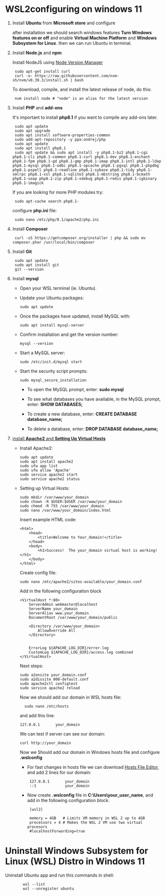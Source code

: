 # WSL2configuring on windows 11
1. Install **Ubuntu** from **Microsoft store** and configure

    after installation we should search windows features **Turn Windows features on or off** and enable **Virtual Machine Platform** and **Windows Subsystem for Linux**. then we can run Ubuntu in terminal.
    
2. Install **Node.js** and **npm**

    Install NodeJS using [Node Version Manager](https://github.com/nvm-sh/nvm) 

        sudo apt-get install curl
        curl -o- https://raw.githubusercontent.com/nvm-sh/nvm/v0.39.3/install.sh | bash

    To download, compile, and install the latest release of node, do this:

        nvm install node # "node" is an alias for the latest version
        
3. Install **PHP** and **add-ons**

   It's important to install **php8.1** if you want to compile any add-ons later.

        sudo apt update
        sudo apt upgrade
        sudo apt install software-properties-common
        sudo add-apt-repository -y ppa:ondrej/php
        sudo apt update
        sudo apt install php8.1
        sudo apt update && sudo apt install -y php8.1-bz2 php8.1-cgi php8.1-cli php8.1-common php8.1-curl php8.1-dev php8.1-enchant php8.1-fpm php8.1-gd php8.1-gmp php8.1-imap php8.1-intl php8.1-ldap php8.1-mysql php8.1-odbc php8.1-opcache php8.1-pgsql php8.1-phpdbg php8.1-pspell php8.1-readline php8.1-sybase php8.1-tidy php8.1-xmlrpc php8.1-xsl php8.1-sqlite3 php8.1-mbstring php8.1-bcmath php8.1-soap php8.1-zip php8.1-xdebug php8.1-redis php8.1-igbinary php8.1-imagick

   If you are looking for more PHP modules try:

        sudo apt-cache search php8.1-
        
    configure **php.ini** file:
    
        sudo nano /etc/php/8.1/apache2/php.ini    
        
4. Install **Composer**

        curl -sS https://getcomposer.org/installer | php && sudo mv composer.phar /usr/local/bin/composer

5. Install **Git**

        sudo apt update
        sudo apt install git
        git --version
        
6. Install **mysql**

    - Open your WSL terminal (ie. Ubuntu).
    - Update your Ubuntu packages: 
    
          sudo apt update 
          
    - Once the packages have updated, install MySQL with: 
    
          sudo apt install mysql-server
    
    - Confirm installation and get the version number: 
    
          mysql --version
          
    - Start a MySQL server: 
    
          sudo /etc/init.d/mysql start
          
    - Start the security script prompts: 
    
          sudo mysql_secure_installation
    
      - To open the MySQL prompt, enter: **sudo mysql**
      
      - To see what databases you have available, in the MySQL prompt, enter: **SHOW DATABASES;**
      
      - To create a new database, enter: **CREATE DATABASE database_name;**
      
      - To delete a database, enter: **DROP DATABASE database_name;**
    
7. [install **Apache2** and **Setting Up Virtual Hosts**](https://www.digitalocean.com/community/tutorials/how-to-install-the-apache-web-server-on-ubuntu-22-04)
    - Install Apache2:
    
          sudo apt update
          sudo apt install apache2
          sudo ufw app list
          sudo ufw allow 'Apache'
          sudo service apache2 start
          sudo service apache2 status
          
    - Setting up Virtual Hosts:
    
          sudo mkdir /var/www/your_domain
          sudo chown -R $USER:$USER /var/www/your_domain
          sudo chmod -R 755 /var/www/your_domain
          sudo nano /var/www/your_domain/index.html
          
      Insert example HTML code:
      
          <html>
              <head>
                  <title>Welcome to Your_domain!</title>
              </head>
              <body>
                  <h1>Success!  The your_domain virtual host is working!</h1>
              </body>
          </html>
          
      Create config file:
          
          sudo nano /etc/apache2/sites-available/your_domain.conf
          
      Add in the following configuration block
      
          <VirtualHost *:80>
              ServerAdmin webmaster@localhost
              ServerName your_domain
              ServerAlias www.your_domain
              DocumentRoot /var/www/your_domain/public
              
              <Directory /var/www/your_domain>
                  AllowOverride All
              </Directory>

              
              ErrorLog ${APACHE_LOG_DIR}/error.log
              CustomLog ${APACHE_LOG_DIR}/access.log combined
          </VirtualHost>
      
      Next steps:
      
          sudo a2ensite your_domain.conf
          sudo a2dissite 000-default.conf
          sudo apache2ctl configtest
          sudo service apache2 reload
          
       Now we should add our domain in WSL hosts file:
       
            sudo nano /etc/hosts
       
       and add this line:
       
          127.0.0.1       your_domain

       We can test if server can see our domain:
       
          curl http://your_domain
          
      Now we Should add our domain in Windows hosts file and configure **.wslconfig**
      
         - For fast changes in hosts file we can download [Hosts File Editor](https://hostsfileeditor.com/), and add 2 lines for our domain:
            
                127.0.0.1       your_domain
                ::1             your_domain
            
         - Now create **.wslconfig** file in **C:\Users\your_user_name**, and add in the following configuration block:

                [wsl2]

                memory = 4GB   # Limits VM memory in WSL 2 up to 4GB
                processors = 4 # Makes the WSL 2 VM use two virtual procesors
                #localhostForwarding=true




# Uninstall Windows Subsystem for Linux (WSL) Distro in Windows 11

Uninstall Ubuntu app and run this commands in shell:

            wsl --list
            wsl --unregister ubuntu
            
  

       

